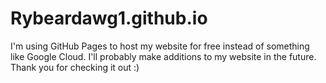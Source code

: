 # Rybeardawg1.github.io
I'm using GitHub Pages to host my website for free instead of something like Google Cloud.
I'll probably make additions to my website in the future.
Thank you for checking it out :)
